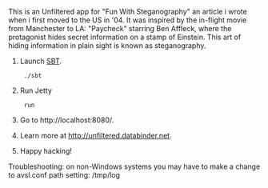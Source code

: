 This is an Unfiltered app for "Fun With Steganography" an article i wrote when i first moved to the US in '04.
It was inspired by the in-flight movie from Manchester to LA: "Paycheck" starring Ben Affleck, where the protagonist hides secret information on a stamp of Einstein.
This art of hiding information in plain sight is known as steganography.

1. Launch [SBT](http://code.google.com/p/simple-build-tool).

        ./sbt

2. Run Jetty

        run

3. Go to http://localhost:8080/.

4. Learn more at http://unfiltered.databinder.net.

5. Happy hacking!

Troubleshooting: on non-Windows systems you may have to make a change to avsl.conf path setting: /tmp/log